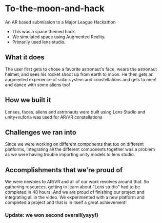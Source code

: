 # To-the-moon-and-hack
An AR based submission to a Major League Hackathon

- This was a space themed hack.
- We simulated space using Augmented Reality.
- Primarily used lens studio.

## What it does
The user first gets to chose a favorite astronaut's face, wears the astronaut helmet, and sees his rocket shoot up from earth to moon. He then gets an augmented experience of solar system and constellations and gets to meet and dance with some aliens too!

## How we built it
Lenses, faces, aliens and astronauts were built using Lens Studio and unity+vuforia was used for AR/VR constellations

## Challenges we ran into
Since we were working on different components that too on different platforms, integrating all the different components together was a problem as we were having trouble importing unity models to lens studio.

## Accomplishments that we're proud of
We were newbies to AR/VR and all of our work revolves around that. So gathering resources, getting to learn about "Lens studio" had to be completed in 48 hours. And we are proud of finishing our project and integrating all in the video. We experimented with a new platform and completed a project and that is in itself a great achievement!

### Update: we won second overall(yayy!)

